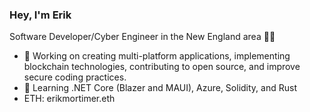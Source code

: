### Hey, I'm Erik 
Software Developer/Cyber Engineer in the New England area 👨‍💻

- 🔭 Working on creating multi-platform applications, implementing blockchain technologies, contributing to open source, and improve secure coding practices.
- 🌱 Learning .NET Core (Blazer and MAUI), Azure, Solidity, and Rust
- ETH: erikmortimer.eth
